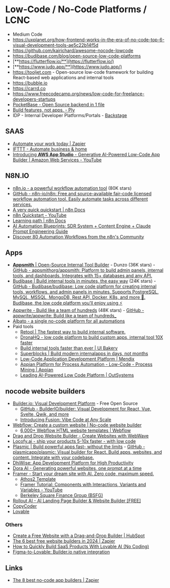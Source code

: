 # Low-Code / No-Code Platforms / LCNC

- Medium Code
- https://uxplanet.org/how-frontend-works-in-the-era-of-no-code-top-6-visual-development-tools-ae5c22b14f5d
- https://github.com/kairichard/awesome-nocode-lowcode
- https://budibase.com/blog/open-source-low-code-platforms
- [**https://flutterflow.io/**](https://flutterflow.io/)
- [**https://www.judo.app/**](https://www.judo.app/)
- https://tooljet.com - Open-source low-code framework for building React-based web applications and internal tools
- https://bubble.io
- https://carrd.co
- https://www.freecodecamp.org/news/low-code-for-freelance-developers-startups
- [PocketBase - Open Source backend in 1 file](https://pocketbase.io/)
- [Build features, not apps. - Ply](https://ply.io/)
- IDP - Internal Developer Platforms/Portals - [Backstage](devops/others/backstage.md)

## SAAS

- [Automate your work today | Zapier](https://zapier.com/)
- [IFTTT - Automate business & home](https://ifttt.com/)
- [Introducing **AWS App Studio** - Generative AI-Powered Low-Code App Builder | Amazon Web Services - YouTube](https://www.youtube.com/watch?v=tCT5hnxehuA)

## N8N.IO

- [n8n.io - a powerful workflow automation tool](https://n8n.io/) (80K stars)
- [GitHub - n8n-io/n8n: Free and source-available fair-code licensed workflow automation tool. Easily automate tasks across different services.](https://github.com/n8n-io/n8n)
- [A very quick quickstart \| n8n Docs](https://docs.n8n.io/try-it-out/quickstart/)
- [n8n Quickstart - YouTube](https://www.youtube.com/watch?v=1MwSoB0gnM4&ab_channel=n8n)
- [Learning path \| n8n Docs](https://docs.n8n.io/learning-path/)
- [AI Automation Blueprints: SDR System + Content Engine + Claude Prompt Engineering Guide](https://www.ghiless.com/p/ai-automation-blueprints-sdr-system-content-engine-claude-prompt-engineering-guide-a9ec)
- [Discover 80 Automation Workflows from the n8n's Community](https://n8n.io/workflows/categories/devops/)

## Apps

- [**Appsmith** | Open-Source Internal Tool Builder](https://www.appsmith.com/) - Dunzo (36K stars) - [GitHub - appsmithorg/appsmith: Platform to build admin panels, internal tools, and dashboards. Integrates with 15+ databases and any API.](https://github.com/appsmithorg/appsmith)
- [Budibase | Build internal tools in minutes, the easy way](https://budibase.com/) (24K stars) - [GitHub - Budibase/budibase: Low code platform for creating internal tools, workflows, and admin panels in minutes. Supports PostgreSQL, MySQL, MSSQL, MongoDB, Rest API, Docker, K8s, and more 🚀. Budibase, the low code platform you'll enjoy using ⚡](https://github.com/Budibase/budibase)
- [Appwrite - Build like a team of hundreds](https://appwrite.io/) (48K stars) - [GitHub - appwrite/appwrite: Build like a team of hundreds\_](https://github.com/appwrite/appwrite)
- [Albato - a single no-code platform for all automations](https://albato.com/)
- Paid tools
    - [Retool | The fastest way to build internal software.](https://retool.com)
    - [DronaHQ - low code platform to build custom apps, internal tool 10X faster](https://www.dronahq.com/)
    - [Build internal tools faster than ever | UI Bakery](https://uibakery.io/)
    - [Superblocks | Build modern internalapps in days, not months](https://www.superblocks.com/)
    - [Low-Code Application Development Platform | Mendix](https://www.mendix.com/)
    - [Appian Platform for Process Automation - Low-Code - Process Mining | Appian](https://appian.com/)
    - [Leading AI-Powered Low Code Platform | OutSystems](https://www.outsystems.com/)

## nocode website builders

- [Builder.io: Visual Development Platform](https://www.builder.io/) - Free Open Source
	- [GitHub - BuilderIO/builder: Visual Development for React, Vue, Svelte, Qwik, and more](https://github.com/builderio/builder)
	- [Introducing Fusion: Vibe Code at Any Scale](https://www.builder.io/blog/introducing-fusion)
- [Webflow: Create a custom website | No-code website builder](https://webflow.com/)
	- [6,000+ Webflow HTML website templates | Webflow](https://webflow.com/templates)
- [Drag and Drop Website Builder - Create Websites with WebWave](https://webwave.me/)
- [Locofy.ai - ship your products 5-10x faster - with low code](https://www.locofy.ai/)
- [Plasmic | Build powerful apps fast- without the limits](https://www.plasmic.app/) - [GitHub - plasmicapp/plasmic: Visual builder for React. Build apps, websites, and content. Integrate with your codebase.](https://github.com/plasmicapp/plasmic)
- [DhiWise: App Development Platform for High Productivity](https://www.dhiwise.com/)
- [Dora AI - Generating powerful websites, one prompt at a time](https://www.dora.run/ai)
- [Framer - Start your dream site with AI. Zero code, maximum speed.](https://www.framer.com/)
	- [Athos2 Template](https://athos2.framer.website/)
	- [Framer Tutorial: Components with Interactions, Variants and Variables - YouTube](https://www.youtube.com/watch?v=2jJkUuWhv70&ab_channel=Framer)
	- [Berkeley Square Finance Group (BSFG)](https://bsfg.finance/)
- [Rollout AI - AI Landing Page Builder & Website Builder \[FREE\]](https://rollout.site/)
- [CopyCoder](https://copycoder.ai/)
- [Lovable](https://lovable.dev/)

### Others

- [Create a Free Website with a Drag-and-Drop Builder | HubSpot](https://www.hubspot.com/products/cms/drag-and-drop-website-builder)
- [The 6 best free website builders in 2024 | Zapier](https://zapier.com/blog/best-website-builders/)
- [How to Quickly Build SaaS Products With Lovable AI (No Coding)](https://www.productcompass.pm/p/how-to-create-saas-apps-with-lovable-ai)
- [Figma-to-Lovable: Builder.io native integration](https://lovable.dev/blog/2025-01-22-figma-to-lovable-builder-io-native-integration)

## Links

- [The 8 best no-code app builders | Zapier](https://zapier.com/blog/best-no-code-app-builder/)
